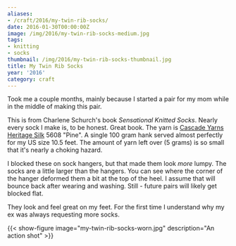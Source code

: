 ```yaml
---
aliases:
- /craft/2016/my-twin-rib-socks/
date: 2016-01-30T00:00:00Z
image: /img/2016/my-twin-rib-socks-medium.jpg
tags:
- knitting
- socks
thumbnail: /img/2016/my-twin-rib-socks-thumbnail.jpg
title: My Twin Rib Socks
year: '2016'
category: craft
---
```

Took me a couple months, mainly because I started a pair for my mom while
in the middle of making this pair.
<!-- TEASER_END -->

This is from Charlene Schurch's book _Sensational Knitted Socks_. Nearly
every sock I make is, to be honest. Great book. The yarn is [Cascade Yarns
Heritage Silk][] 5608 "Pine". A single 100 gram hank served almost perfectly for
my US size 10.5 feet. The amount of yarn left over (5 grams) is so small
that it's nearly a choking hazard.

[Cascade Yarns Heritage Silk]: http://www.cascadeyarns.com/cascade-HeritageSilk.htm

I blocked these on sock hangers, but that made them look *more* lumpy. The
socks are a little larger than the hangers. You can see where the corner of
the hanger deformed them a bit at the top of the heel. I assume that will
bounce back after wearing and washing. Still - future pairs will likely get
blocked flat.

They look and feel great on my feet. For the first time I understand why
my ex was always requesting more socks.

{{< show-figure image="my-twin-rib-socks-worn.jpg" description="An action shot" >}}

